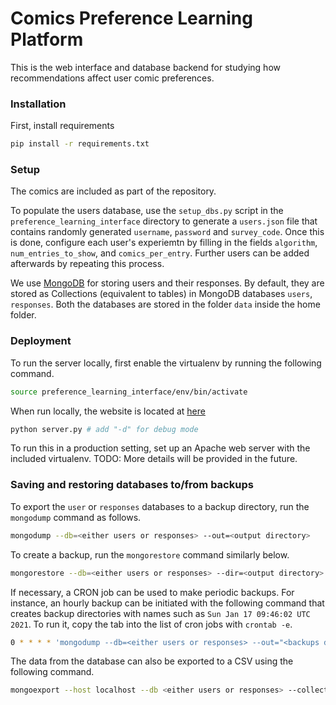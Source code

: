 # Comics Preference Learning Platform 

This is the web interface and database backend for studying how recommendations affect user comic preferences.

### Installation

First, install requirements
```bash
pip install -r requirements.txt
```

### Setup

The comics are included as part of the repository.

To populate the users database, use the `setup_dbs.py` script in the `preference_learning_interface` directory to generate a `users.json` file that contains randomly generated `username`, `password` and `survey_code`. Once this is done, configure each user's experiemtn by filling in the fields `algorithm`, `num_entries_to_show`, and `comics_per_entry`. Further users can be added afterwards by repeating this process.

We use [MongoDB](https://www.mongodb.com/blog/post/getting-started-with-python-and-mongodb) for storing users and their responses. By default, they are stored as Collections (equivalent to tables) in MongoDB databases `users`, `responses`. Both the databases are stored in the folder `data` inside the home folder.

### Deployment
To run the server locally, first enable the virtualenv by running the following command.
```bash
source preference_learning_interface/env/bin/activate
```

When run locally, the website is located at [here](http://localhost:8000/)
```bash
python server.py # add "-d" for debug mode 
```

To run this in a production setting, set up an Apache web server with the included virtualenv. TODO: More details will be provided in the future.

### Saving and restoring databases to/from backups

To export the `user` or `responses` databases to a backup directory, run the `mongodump` command as follows.
```bash
mongodump --db=<either users or responses> --out=<output directory>
```

To create a backup, run the `mongorestore` command similarly below.
```bash
mongorestore --db=<either users or responses> --dir=<output directory>
```

If necessary, a CRON job can be used to make periodic backups. For instance, an hourly backup can be initiated with the following command that creates backup directories with names such as `Sun Jan 17 09:46:02 UTC 2021`. To run it, copy the tab into the list of cron jobs with `crontab -e`.
```bash
0 * * * * 'mongodump --db=<either users or responses> --out="<backups directory>/`date`"' >/dev/null 2>&1
```

The data from the database can also be exported to a CSV using the following command.
```bash
mongoexport --host localhost --db <either users or responses> --collection <either users for responses> --type csv --out <output path> --fields <output fields>
```

